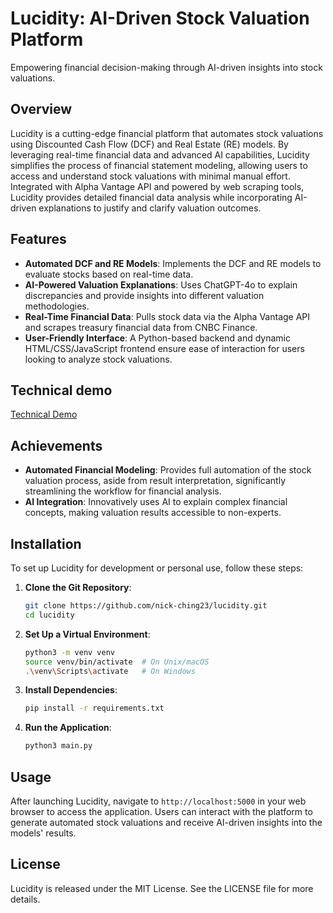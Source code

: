 # Lucidity: AI-Driven Stock Valuation Platform
Empowering financial decision-making through AI-driven insights into stock valuations.

## Overview
Lucidity is a cutting-edge financial platform that automates stock valuations using Discounted Cash Flow (DCF) and Real Estate (RE) models. By leveraging real-time financial data and advanced AI capabilities, Lucidity simplifies the process of financial statement modeling, allowing users to access and understand stock valuations with minimal manual effort. Integrated with Alpha Vantage API and powered by web scraping tools, Lucidity provides detailed financial data analysis while incorporating AI-driven explanations to justify and clarify valuation outcomes.

## Features
- **Automated DCF and RE Models**: Implements the DCF and RE models to evaluate stocks based on real-time data.
- **AI-Powered Valuation Explanations**: Uses ChatGPT-4o to explain discrepancies and provide insights into different valuation methodologies.
- **Real-Time Financial Data**: Pulls stock data via the Alpha Vantage API and scrapes treasury financial data from CNBC Finance.
- **User-Friendly Interface**: A Python-based backend and dynamic HTML/CSS/JavaScript frontend ensure ease of interaction for users looking to analyze stock valuations.

## Technical demo
[Technical Demo](https://youtu.be/SqSVIARP48s)

## Achievements
- **Automated Financial Modeling**: Provides full automation of the stock valuation process, aside from result interpretation, significantly streamlining the workflow for financial analysis.
- **AI Integration**: Innovatively uses AI to explain complex financial concepts, making valuation results accessible to non-experts.

## Installation
To set up Lucidity for development or personal use, follow these steps:

1. **Clone the Git Repository**:
    ```bash
    git clone https://github.com/nick-ching23/lucidity.git
    cd lucidity
    ```

2. **Set Up a Virtual Environment**:
    ```bash
    python3 -m venv venv
    source venv/bin/activate  # On Unix/macOS
    .\venv\Scripts\activate   # On Windows
    ```

3. **Install Dependencies**:
    ```bash
    pip install -r requirements.txt
    ```

4. **Run the Application**:
    ```bash
    python3 main.py
    ```

## Usage
After launching Lucidity, navigate to `http://localhost:5000` in your web browser to access the application. Users can interact with the platform to generate automated stock valuations and receive AI-driven insights into the models' results.

## License
Lucidity is released under the MIT License. See the LICENSE file for more details.
